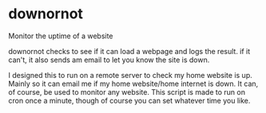 # downornot
Monitor the uptime of a website 

downornot checks to see if it can load a webpage and logs the result. if it can't, it also sends am email to let you know the site is down. 

I designed this to run on a remote server to check my home website is up. Mainly so it can email me if my home website/home internet is down. It can, of course, be used to monitor any website. This script is made to run on cron once a minute, though of course you can set whatever time you like.
